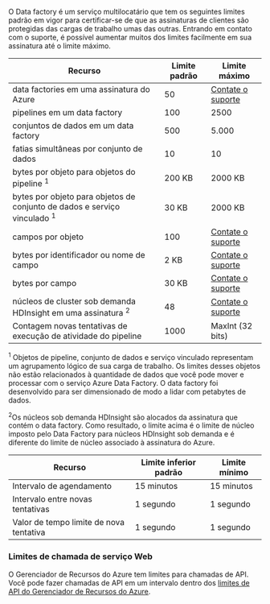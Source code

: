 O Data factory é um serviço multilocatário que tem os seguintes limites padrão em vigor para certificar-se de que as assinaturas de clientes são protegidas das cargas de trabalho umas das outras. Entrando em contato com o suporte, é possível aumentar muitos dos limites facilmente em sua assinatura até o limite máximo.

**Recurso** | **Limite padrão** | **Limite máximo**
-------- | ------------- | -------------
data factories em uma assinatura do Azure | 50 | [Contate o suporte](https://azure.microsoft.com/blog/2014/06/04/azure-limits-quotas-increase-requests/)
pipelines em um data factory | 100 | 2500
conjuntos de dados em um data factory | 500 | 5\.000
fatias simultâneas por conjunto de dados | 10 | 10
bytes por objeto para objetos do pipeline <sup>1</sup> | 200 KB | 2000 KB
bytes por objeto para objetos de conjunto de dados e serviço vinculado <sup>1</sup> | 30 KB | 2000 KB
campos por objeto | 100 | [Contate o suporte](https://azure.microsoft.com/blog/2014/06/04/azure-limits-quotas-increase-requests/)
bytes por identificador ou nome de campo | 2 KB | [Contate o suporte](https://azure.microsoft.com/blog/2014/06/04/azure-limits-quotas-increase-requests/)
bytes por campo | 30 KB | [Contate o suporte](https://azure.microsoft.com/blog/2014/06/04/azure-limits-quotas-increase-requests/)
núcleos de cluster sob demanda HDInsight em uma assinatura <sup>2</sup> | 48 | [Contate o suporte](https://azure.microsoft.com/blog/2014/06/04/azure-limits-quotas-increase-requests/)
Contagem novas tentativas de execução de atividade do pipeline | 1000 | MaxInt (32 bits)

<sup>1</sup> Objetos de pipeline, conjunto de dados e serviço vinculado representam um agrupamento lógico de sua carga de trabalho. Os limites desses objetos não estão relacionados à quantidade de dados que você pode mover e processar com o serviço Azure Data Factory. O data factory foi desenvolvido para ser dimensionado de modo a lidar com petabytes de dados.

<sup>2</sup>Os núcleos sob demanda HDInsight são alocados da assinatura que contém o data factory. Como resultado, o limite acima é o limite de núcleo imposto pelo Data Factory para núcleos HDInsight sob demanda e é diferente do limite de núcleo associado à assinatura do Azure.


**Recurso** | **Limite inferior padrão** | **Limite mínimo**
-------- | ------------------- | -------------
Intervalo de agendamento | 15 minutos | 15 minutos
Intervalo entre novas tentativas | 1 segundo | 1 segundo
Valor de tempo limite de nova tentativa | 1 segundo | 1 segundo


### Limites de chamada de serviço Web

O Gerenciador de Recursos do Azure tem limites para chamadas de API. Você pode fazer chamadas de API em um intervalo dentro dos [limites de API do Gerenciador de Recursos do Azure](../azure-subscription-service-limits.md#resource-group-limits).

<!---HONumber=AcomDC_0907_2016-->